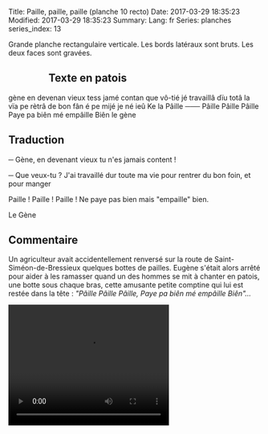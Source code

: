 Title: Paille, paille, paille (planche 10 recto)
Date: 2017-03-29 18:35:23
Modified: 2017-03-29 18:35:23
Summary: 
Lang: fr
Series: planches
series_index: 13

Grande planche rectangulaire verticale. Les bords latéraux sont bruts. Les deux faces sont gravées.

<figure class="image-block" style="float: left;">
  <img alt="" src="{static}/images/planche_10_recto.png">
  <figcaption style="max-width: 236px"></figcaption>
</figure>

## Texte en patois

gène en devenan vieux tess jamé contan que vô-tié jé travaillâ  dïu totâ la vïa pe rètrâ de bon fân é pe mijé je né ieû Ke la Pâille   ───  Pâille  Pâille  Pâille  Paye pa biên mé empâille Biên   le gène

## Traduction

─  Gène, en devenant vieux tu n'es jamais content !

─  Que veux-tu ? J'ai travaillé dur toute ma vie pour rentrer du bon foin, et pour manger

Paille ! Paille ! Paille ! Ne paye pas bien mais "empaille" bien.

Le Gène

## Commentaire

Un agriculteur avait accidentellement renversé sur la route de
Saint-Siméon-de-Bressieux quelques bottes de pailles. Eugène s'était
alors arrêté pour aider à les ramasser quand un des hommes se mit à
chanter en patois, une botte sous chaque bras, cette amusante petite
comptine qui lui est restée dans la tête : *"Pâille Pâille Pâille,
Paye pa biên mé empâille Biên"…*


<video width="320" height="240" controls>
  <source src="https://d1njpgd0ygatdn.cloudfront.net/video_10.mp4" type="video/mp4">
</video>
